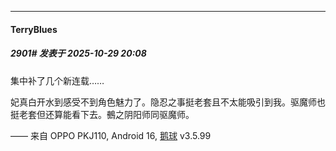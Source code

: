 ﻿
*****

####  TerryBlues  
##### 2901#       发表于 2025-10-29 20:08

集中补了几个新连载……

妃真白开水到感受不到角色魅力了。隐忍之事挺老套且不太能吸引到我。驱魔师也挺老套但还算能看下去。鵺之阴阳师同驱魔师。

—— 来自 OPPO PKJ110, Android 16, [鹅球](https://www.pgyer.com/GcUxKd4w) v3.5.99

